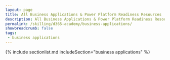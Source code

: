 ```yaml
---
layout: page
title: All Business Applications & Power Platform Readiness Resources
description: All Business Applications & Power Platform Readiness Resources.
permalink: /skilling/d365-academy/business-applications/
showbreadcrumb: false
tags:
 - business applications
---
```


{% include sectionlist.md 
    includeSection="business applications" 
%}